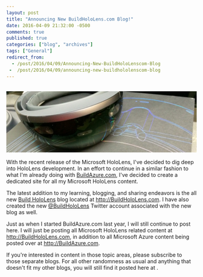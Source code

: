 ```yaml
---
layout: post
title: "Announcing New BuildHoloLens.com Blog!"
date: 2016-04-09 21:32:00 -0500
comments: true
published: true
categories: ["blog", "archives"]
tags: ["General"]
redirect_from: 
  - /post/2016/04/09/Announcing-New-BuildHoloLenscom-Blog
 -  /post/2016/04/09/announcing-new-buildhololenscom-blog
---
```

<!-- more -->
<p>&nbsp;<img src="/images/posts/2016/04/BuildHoloLensBanner.jpg" alt="" /></p>
<p>With the recent release of the Microsoft HoloLens, I've decided to dig deep into HoloLens development. In an effort to continue in a similar fashion to what I'm already doing with <a href="http://buildazure.com" target="_blank">BuildAzure.com</a>, I've decided to create a dedicated site for all my Microsoft HoloLens content.</p>
<p>The latest addition to my learning, blogging, and sharing endeavors is the all new <a href="http://BuildHoloLens.com" target="_blank">Build HoloLens</a> blog located at <a href="http://BuildHoloLens.com" target="_blank">http://BuildHoloLens.com</a>. I have also created the new <a href="http://twitter.com/buildhololens" target="_blank">@BuildHoloLens</a> Twitter account associated with the new blog as well.</p>
<p>Just as when I started BuildAzure.com last year, I will still continue to post here. I will just be posting all Microsoft HoloLens related content at <a href="http://buildhololens.com" target="_blank">http://BuildHoloLens.com</a>, in addition to all Microsoft Azure content being posted over at <a href="http://buildazure.com" target="_blank">http://BuildAzure.com</a>.</p>
<p>If you're interested in content in those topic areas, please subscribe to those separate blogs. For all other randomness as usual and anything that doesn't fit my other blogs, you will still find it posted here at <a href="" target="_blank"></a>.</p>
